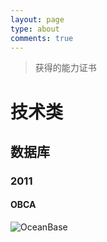 ```yaml
---
layout: page
type: about
comments: true
---
```


<blockquote class="blockquote-center">获得的能力证书</blockquote>

# 技术类

## 数据库

### 2011

#### OBCA

![OceanBase](https://cdn.jsdelivr.net/gh/ZhengqiaoWang/blog_resources_1@main/202211051145949.jpg)